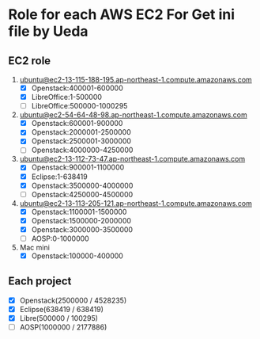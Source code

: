 # Role for each AWS EC2 For Get ini file by Ueda

## EC2 role

1. ubuntu@ec2-13-115-188-195.ap-northeast-1.compute.amazonaws.com
    * [x] Openstack:400001-600000
    * [x] LibreOffice:1-500000
    * [ ] LibreOffice:500000-1000295

1. ubuntu@ec2-54-64-48-98.ap-northeast-1.compute.amazonaws.com
    * [x] Openstack:600001-900000
    * [x] Openstack:2000001-2500000
    * [x] Openstack:2500001-3000000
    * [ ] Openstack:4000000-4250000

1. ubuntu@ec2-13-112-73-47.ap-northeast-1.compute.amazonaws.com
    * [x] Openstack:900001-1100000
    * [x] Eclipse:1-638419
    * [x] Openstack:3500000-4000000
    * [ ] Openstack:4250000-4500000

1. ubuntu@ec2-13-113-205-121.ap-northeast-1.compute.amazonaws.com
    * [x] Openstack:1100001-1500000
    * [x] Openstack:1500000-2000000
    * [x] Openstack:3000000-3500000
    * [ ] AOSP:0-1000000

1. Mac mini
    * [x] Openstack:100000-400000

## Each project

* [x] Openstack(2500000 / 4528235)
* [x] Eclipse(638419 / 638419)
* [x] Libre(500000 / 100295)
* [ ] AOSP(1000000 / 2177886)